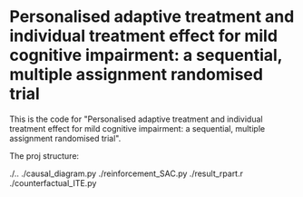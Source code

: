 # Personalised adaptive treatment and individual treatment effect for mild cognitive impairment: a sequential, multiple assignment randomised trial

This is the code for "Personalised adaptive treatment and individual treatment effect for mild cognitive impairment: a sequential, multiple assignment randomised trial".

The proj structure:

./..
  ./causal_diagram.py
  ./reinforcement_SAC.py
  ./result_rpart.r
  ./counterfactual_ITE.py
  
